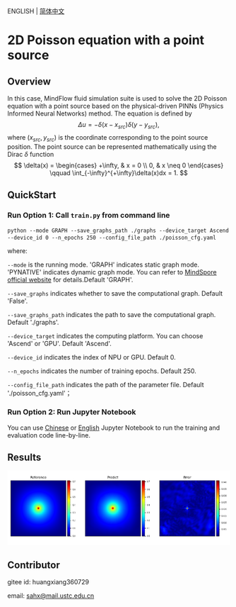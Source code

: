 ENGLISH | [简体中文](README_CN.md)

# 2D Poisson equation with a point source

## Overview

In this case, MindFlow fluid simulation suite is used to solve the 2D Poisson equation with a point source based on the physical-driven PINNs (Physics Informed Neural Networks) method.
The equation is defined by
$$
\Delta u = - \delta(x-x_{src})\delta(y-y_{src}),
$$
where $(x_{src}, y_{src})$  is the coordinate corresponding to the point source position. The point source can be represented mathematically using the Dirac $\delta$ function
$$
\delta(x) = \begin{cases}
+\infty, & x = 0    \\
0,       & x \neq 0
\end{cases}
\qquad
\int_{-\infty}^{+\infty}\delta(x)dx = 1.
$$

## QuickStart

### Run Option 1: Call `train.py` from command line

```shell
python --mode GRAPH --save_graphs_path ./graphs --device_target Ascend --device_id 0 --n_epochs 250 --config_file_path ./poisson_cfg.yaml
```

where:

`--mode` is the running mode. 'GRAPH' indicates static graph mode. 'PYNATIVE' indicates dynamic graph mode. You can refer to [MindSpore official website](https://www.mindspore.cn/docs/en/r2.0.0-alpha/design/dynamic_graph_and_static_graph.html) for details.Default 'GRAPH'.

`--save_graphs` indicates whether to save the computational graph. Default 'False'.

`--save_graphs_path` indicates the path to save the computational graph. Default './graphs'.

`--device_target` indicates the computing platform. You can choose 'Ascend' or 'GPU'. Default 'Ascend'.

`--device_id` indicates the index of NPU or GPU. Default 0.

`--n_epochs` indicates the number of training epochs. Default 250.

`--config_file_path` indicates the path of the parameter file. Default './poisson_cfg.yaml'；

### Run Option 2: Run Jupyter Notebook

You can use [Chinese](https://gitee.com/mindspore/mindscience/blob/master/MindFlow/applications/physics_driven/poisson_point_source/poisson_CN.ipynb) or [English](https://gitee.com/mindspore/mindscience/blob/master/MindFlow/applications/physics_driven/poisson_point_source/poisson.ipynb) Jupyter Notebook to run the training and evaluation code line-by-line.

## Results

![Poisson point source](images/result.png)

## Contributor

gitee id: huangxiang360729

email: <sahx@mail.ustc.edu.cn>
